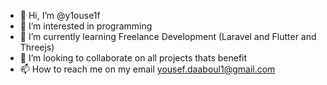 - 👋 Hi, I’m @y1ouse1f
- 👀 I’m interested in programming 
- 🌱 I’m currently learning Freelance Development (Laravel and Flutter and Threejs)
- 💞️ I’m looking to collaborate on all projects thats benefit
- 📫 How to reach me on my email yousef.daaboul1@gmail.com

<!---
y1ouse1f/y1ouse1f is a ✨ special ✨ repository because its `README.md` (this file) appears on your GitHub profile.
You can click the Preview link to take a look at your changes.
--->
